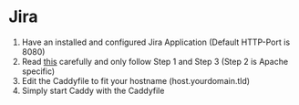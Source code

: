# Jira

1. Have an installed and configured Jira Application (Default HTTP-Port is 8080)
2. Read [this](https://confluence.atlassian.com/adminjiraserver071/integrating-jira-with-apache-using-ssl-802593043.html) carefully and only follow Step 1 and Step 3 (Step 2 is Apache specific)
3. Edit the Caddyfile to fit your hostname (host.yourdomain.tld)
4. Simply start Caddy with the Caddyfile
